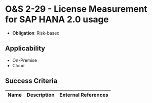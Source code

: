 # O&S 2-29 - License Measurement for SAP HANA 2.0 usage

- **Obligation**: Risk-based






## Applicability

- On-Premise
- Cloud



## Success Criteria

| Name | Description | External References |
| ----- | ---------- | ------------------- |

